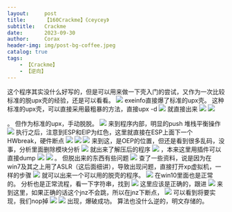 ```yaml
---
layout:     post
title:      【160Crackme】《ceycey》
subtitle:   Crackme
date:       2023-09-30
author:     Corax
header-img: img/post-bg-coffee.jpeg
catalog: true
tags:
    - 【Crackme】
    - 【逆向】
---
```


这个程序其实没什么好写的，但是可以用来做一下壳入门的尝试，又作为一次比较标准的脱upx壳的经验，还是可以看看。
![](https://typora-1321221957.cos.ap-shanghai.myqcloud.com/image1/202311020102688.png)
exeinfo直接爆了标准的upx壳。
这种标准的upx壳，可以直接采用最粗暴的方法，直接upx -d
![](https://typora-1321221957.cos.ap-shanghai.myqcloud.com/image1/202311020102689.png)
就直接出来
![](https://typora-1321221957.cos.ap-shanghai.myqcloud.com/image1/202311020102690.png)
![](https://typora-1321221957.cos.ap-shanghai.myqcloud.com/image1/202311020102691.png)

。
但作为标准的upx，手动脱脱。
![](https://typora-1321221957.cos.ap-shanghai.myqcloud.com/image1/202311020102692.png)
来到程序内部，明显的push 堆栈平衡操作
![](https://typora-1321221957.cos.ap-shanghai.myqcloud.com/image1/202311020102693.png)
执行之后，注意到ESP和EIP为红色，这里就直接在ESP上面下一个HWbreak，硬件断点
![](https://typora-1321221957.cos.ap-shanghai.myqcloud.com/image1/202311020102694.png)
![](https://typora-1321221957.cos.ap-shanghai.myqcloud.com/image1/202311020102695.png)
![](https://typora-1321221957.cos.ap-shanghai.myqcloud.com/image1/202311020102696.png)
来到这，是OEP的位置，但还是看到很多乱码，没事，分析里面删除模块分析
![](https://typora-1321221957.cos.ap-shanghai.myqcloud.com/image1/202311020102697.png)
就出来了解压后的程序
![](https://typora-1321221957.cos.ap-shanghai.myqcloud.com/image1/202311020102698.png)
，本来这里用插件可以直接dump
![](https://typora-1321221957.cos.ap-shanghai.myqcloud.com/image1/202311020102699.png)
![](https://typora-1321221957.cos.ap-shanghai.myqcloud.com/image1/202311020102700.png)
。
但脱出来的东西有些问题
![](https://typora-1321221957.cos.ap-shanghai.myqcloud.com/image1/202311020102701.png)
查了一些资料，说是因为在win7及其之上用了ASLR（这后面细讲），导致出现问题，直接打开xp虚拟机，一样的步骤
![](https://typora-1321221957.cos.ap-shanghai.myqcloud.com/image1/202311020102702.png)
就可以出来一个可以用的脱壳的程序。
![](https://typora-1321221957.cos.ap-shanghai.myqcloud.com/image1/202311020102703.png)
在win10里面也是正常的。
分析也是正常流程，看一下字符串，找到
![](https://typora-1321221957.cos.ap-shanghai.myqcloud.com/image1/202311020102704.png)
这里应该是正确的，跟进
![](https://typora-1321221957.cos.ap-shanghai.myqcloud.com/image1/202311020102705.png)
来到这里，如果正确的话这个jnz不会跳，所以在jnz下断点，
![](https://typora-1321221957.cos.ap-shanghai.myqcloud.com/image1/202311020102706.png)
可以看到将要实现，我们nop掉
![](https://typora-1321221957.cos.ap-shanghai.myqcloud.com/image1/202311020102707.png)
![](https://typora-1321221957.cos.ap-shanghai.myqcloud.com/image1/202311020102708.png)
出现，爆破成功。
算法也没什么逆的，明文存储的。
